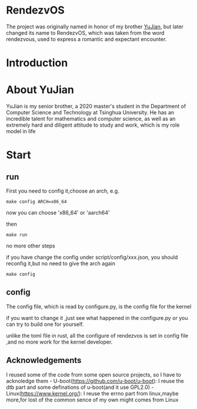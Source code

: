# RendezvOS

The project was originally named in honor of my brother [YuJian](https://www.zhihu.com/people/xi-wo-wang-yi-15-46/posts), but later changed its name to RendezvOS, which was taken from the word rendezvous, used to express a romantic and expectant encounter.
# Introduction

# About YuJian
YuJian is my senior brother, a 2020 master's student in the Department of Computer Science and Technology at Tsinghua University. He has an incredible talent for mathematics and computer science, as well as an extremely hard and diligent attitude to study and work, which is my role model in life

# Start
## run
First you need to config it,choose an arch, e.g. 
```
make config ARCH=x86_64
```
now you can choose 'x86_64' or 'aarch64'

then 
```
make run
```
no more other steps

if you have change the config under script/config/xxx.json, you should reconfig it,but no need to give the arch again

```
make config
```

## config
The config file, which is read by configure.py, is the config file for the kernel

if you want to change it ,just see what happened in the configure.py or you can try to build one for yourself.

unlike the toml file in rust, all the configure of rendezvos is set in config file ,and no more work for the kernel developer.

## Acknowledgements
I reused some of the code from some open source projects, so I have to acknoledge them
	- U-boot(https://github.com/u-boot/u-boot): I reuse the dtb part and some definations of u-boot(and it use GPL2.0)
	- Linux(https://www.kernel.org/): I reuse the errno part from linux,maybe more,for lost of the common sence of my own might comes from Linux